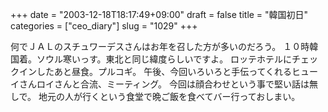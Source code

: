 +++
date = "2003-12-18T18:17:49+09:00"
draft = false
title = "韓国初日"
categories = ["ceo_diary"]
slug = "1029"
+++

何でＪＡＬのスチュワーデスさんはお年を召した方が多いのだろう。
１０時韓国着。ソウル寒いっす。東北と同じ緯度らしいですよ。
ロッテホテルにチェックインしたあと昼食。プルコギ。
午後、今回いろいろと手伝ってくれるヒューイさんロイさんと合流、ミーティング。
今回は顔合わせという事で堅い話は無しで。
地元の人が行くという食堂で晩ご飯を食べてバー行っておしまい。
